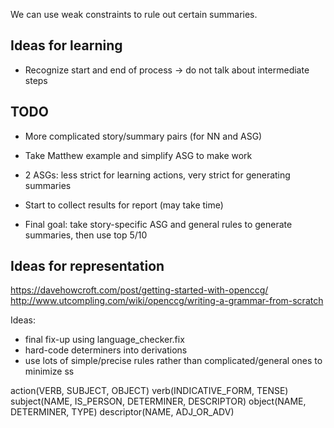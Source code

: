 We can use weak constraints to rule out certain summaries.

## Ideas for learning

- Recognize start and end of process -> do not talk about intermediate steps

## TODO

- More complicated story/summary pairs (for NN and ASG)

- Take Matthew example and simplify ASG to make work
- 2 ASGs: less strict for learning actions, very strict for generating summaries

- Start to collect results for report (may take time)
- Final goal: take story-specific ASG and general rules to generate summaries, then use top 5/10

## Ideas for representation

https://davehowcroft.com/post/getting-started-with-openccg/
http://www.utcompling.com/wiki/openccg/writing-a-grammar-from-scratch

Ideas:
- final fix-up using language_checker.fix
- hard-code determiners into derivations
- use lots of simple/precise rules rather than complicated/general ones to minimize ss  

action(VERB, SUBJECT, OBJECT)
verb(INDICATIVE_FORM, TENSE)
subject(NAME, IS_PERSON, DETERMINER, DESCRIPTOR)
object(NAME, DETERMINER, TYPE)
descriptor(NAME, ADJ_OR_ADV)